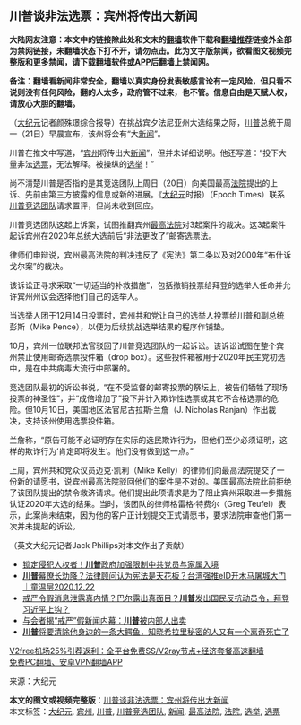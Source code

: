  <h2>川普谈非法选票：宾州将传出大新闻</h2> <p class="notice"><b>大陆网友注意：本文中的链接除此处和文末的<a href="https://github.com/bannedbook/fanqiang" >翻墙</a>软件下载和<a href="https://github.com/killgcd/justmysocks/blob/master/README.md">翻墙推荐</a>链接外全部为禁网链接，未翻墙状态下打不开，请勿点击。此为文字版禁闻，欲看图文视频完整版和更多禁闻，请下载<a href="https://github.com/bannedbook/fanqiang">翻墙软件或APP</a>后翻墙上禁闻网。</p><p>备注：翻墙看新闻非常安全，翻墙以真实身份发表敏感言论有一定风险，但只看不说则没有任何风险，翻的人太多，政府管不过来，也不管。信息自由是天赋人权，请放心大胆的翻墙。</b></p>  <div class="entry"> <p>（<span class='wp_keywordlink_affiliate'><a href="http://www.epochtimes.com/" title="大纪元" target="_blank">大纪元</a></span>记者颜殊璟综合报导）在挑战宾夕法尼亚州大选结果之际，<a href="https://www.bannedbook.org/bnews/tag/%e5%b7%9d%e6%99%ae/" class="st_tag internal_tag" rel="tag" title="标签 川普 下的日志">川普</a>总统于周一（21日）早晨宣布，该州将会有“大<span class='wp_keywordlink_affiliate'><a href="https://www.bannedbook.org/" title="新闻">新闻</a></span>”。</p> <p>川普在推文中写道，“<a href="https://www.bannedbook.org/bnews/tag/%E5%AE%BE%E5%B7%9E/" class="st_tag internal_tag" rel="tag" title="标签 宾州 下的日志">宾州</a>将传出大<a href="https://www.bannedbook.org/bnews/tag/%E6%96%B0%E9%97%BB/" class="st_tag internal_tag" rel="tag" title="标签 新闻 下的日志">新闻</a>”，但并未详细说明。他还写道：“投下大量非法<a href="https://www.bannedbook.org/bnews/tag/%E9%80%89%E7%A5%A8/" class="st_tag internal_tag" rel="tag" title="标签 选票 下的日志">选票</a>，无法解释。被操纵的<a href="https://www.bannedbook.org/bnews/tag/%e9%80%89%e4%b8%be/" class="st_tag internal_tag" rel="tag" title="标签 选举 下的日志">选举</a>！”</p> <p></p> <p>尚不清楚川普是否指的是其竞选团队上周日（20日）向美国最高<a href="https://www.bannedbook.org/bnews/tag/%e6%b3%95%e9%99%a2/" class="st_tag internal_tag" rel="tag" title="标签 法院 下的日志">法院</a>提出的上诉、先前由第三方披露的信息或新的进展。《<a href="https://www.bannedbook.org/bnews/tag/%e5%a4%a7%e7%ba%aa%e5%85%83/" class="st_tag internal_tag" rel="tag" title="标签 大纪元 下的日志">大纪元</a>时报）（Epoch Times）联系<a href="https://www.bannedbook.org/bnews/tag/%E5%B7%9D%E6%99%AE%E7%AB%9E%E9%80%89%E5%9B%A2%E9%98%9F/" class="st_tag internal_tag" rel="tag" title="标签 川普竞选团队 下的日志">川普竞选团队</a>请求置评，但尚未收到回应。</p>  <p>川普竞选团队这起上诉案，试图推翻宾州<a href="https://www.bannedbook.org/bnews/tag/%e6%9c%80%e9%ab%98%e6%b3%95%e9%99%a2/" class="st_tag internal_tag" rel="tag" title="标签 最高法院 下的日志">最高法院</a>对3起案件的裁决。这3起案件起诉宾州在2020年总统大选前后“非法更改了”邮寄选票法。</p> <p>律师们申辩说，宾州最高法院的判决违反了《宪法》第二条以及对2000年“布什诉戈尔案”的裁决。</p> <p>该诉讼正寻求采取“一切适当的补救措施”，包括撤销投票给拜登的选举人任命并允许宾州州议会选择他们自己的选举人。</p> <p>当选举人团于12月14日投票时，宾州共和党让自己的选举人投票给川普和副总统彭斯（Mike Pence），以便为后续挑战选举结果的程序作铺垫。</p>  <p>10月，宾州一位联邦法官驳回了川普竞选团队的一起诉讼。该诉讼试图在整个宾州禁止使用邮寄选票投件箱（drop box）。这些投件箱被用于2020年民主党初选中，是在中共病毒大流行中部署的。</p> <p>竞选团队最初的诉讼书说，“在不受监督的邮寄投票的祭坛上，被告们牺牲了现场投票的神圣性”，并“成倍增加了”投下并计入欺诈性选票或其它不合格选票的危险。但10月10日，美国地区法官尼古拉斯·兰詹（J. Nicholas Ranjan）作出裁决，支持该州使用选票投件箱。</p> <p>兰詹称，“原告可能不必证明存在实际的选民欺诈行为，但他们至少必须证明，这样的欺诈行为‘肯定即将发生’。他们没有做到这一点。”</p> <p>上周，宾州共和党众议员迈克·凯利（Mike Kelly）的律师们向最高法院提交了一份新的请愿书，说宾州最高法院驳回他们的案件是不对的。美国最高法院此前拒绝了该团队提出的禁令救济请求。他们提出此项请求是为了阻止宾州采取进一步措施认证2020年大选的结果。当时，该团队的律师格雷格·特费尔（Greg Teufel）表示，此案尚未结束，因为他的客户正计划提交正式请愿书，要求法院审查他们第一次并未提起的诉讼。</p>  <p>（英文大纪元记者Jack Phillips对本文作出了贡献）</p> <ul class='op-related-articles' title='相关阅读'> <li><a href='https://www.bannedbook.org/bnews/bannedvideo/20201222/1452791.html' target='_blank'>锁定侵犯人权者！<b>川普</b>政府加强限制中共党员与家属入境</a></li> <li><a href='https://www.bannedbook.org/bnews/taiwannews/20201222/1452788.html' target='_blank'><b>川普</b>幕僚长劝降？法律顾问认为宪法是天花板？台湾强推eID开木马屠城大门｜童温层2020.12.22</a></li> <li><a href='https://www.bannedbook.org/bnews/bannedvideo/20201222/1452784.html' target='_blank'>戒严令假消息泄露真内情？巴尔露出真面目？<b>川普</b>发出国民反抗动员令，拜登习近平上钩？</a></li> <li><a href='https://www.bannedbook.org/bnews/comments/20201222/1452775.html' target='_blank'>与会者揭“戒严”假新闻内幕：<b>川普</b>被内部人出卖</a></li> <li><a href='https://www.bannedbook.org/bnews/bannedvideo/20201222/1452766.html' target='_blank'><b>川普</b>将要清除他身边的一条大鳄鱼，知晓希拉里秘密的人又有一个离奇死亡了</a></li> </ul> <p class="texttj"> <a href="https://github.com/bannedbook/fanqiang/wiki/V2ray%E6%9C%BA%E5%9C%BA" target="_blank">V2free机场25%引荐返利：全平台免费SS/V2ray节点+经济套餐高速翻墙</a><br/> <a href="https://github.com/bannedbook/fanqiang/wiki/%E7%A6%81%E9%97%BB%E7%BD%91%E5%AE%89%E5%8D%93%E7%BF%BB%E5%A2%99%E6%96%B0%E9%97%BBAPP" target="_blank">免费PC翻墙、安卓VPN翻墙APP</a></p><p>来源：大纪元</p><a name='sharetosocial'></a>       <div><b>本文的图文或视频完整版</b>：<a href='https://www.bannedbook.org/bnews/comments/20201222/1452776.html'>川普谈非法选票：宾州将传出大新闻</a></div>  </div><!--END ENTRY--> <div class="postfooter"> <div>本文标签：<a href="https://www.bannedbook.org/bnews/tag/%e5%a4%a7%e7%ba%aa%e5%85%83/" rel="tag">大纪元</a>, <a href="https://www.bannedbook.org/bnews/tag/%E5%AE%BE%E5%B7%9E/" rel="tag">宾州</a>, <a href="https://www.bannedbook.org/bnews/tag/%e5%b7%9d%e6%99%ae/" rel="tag">川普</a>, <a href="https://www.bannedbook.org/bnews/tag/%E5%B7%9D%E6%99%AE%E7%AB%9E%E9%80%89%E5%9B%A2%E9%98%9F/" rel="tag">川普竞选团队</a>, <a href="https://www.bannedbook.org/bnews/tag/%E6%96%B0%E9%97%BB/" rel="tag">新闻</a>, <a href="https://www.bannedbook.org/bnews/tag/%e6%9c%80%e9%ab%98%e6%b3%95%e9%99%a2/" rel="tag">最高法院</a>, <a href="https://www.bannedbook.org/bnews/tag/%e6%b3%95%e9%99%a2/" rel="tag">法院</a>, <a href="https://www.bannedbook.org/bnews/tag/%e9%80%89%e4%b8%be/" rel="tag">选举</a>, <a href="https://www.bannedbook.org/bnews/tag/%E9%80%89%E7%A5%A8/" rel="tag">选票</a></div>  </div><!--END POSTFOOTER--> 